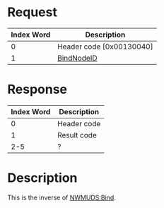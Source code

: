 # Request

| Index Word | Description                          |
|------------|--------------------------------------|
| 0          | Header code \[0x00130040\]           |
| 1          | [BindNodeID](NWMUDS:Bind "wikilink") |

# Response

| Index Word | Description |
|------------|-------------|
| 0          | Header code |
| 1          | Result code |
| 2-5        | ?           |

# Description

This is the inverse of [NWMUDS:Bind](NWMUDS:Bind "wikilink").